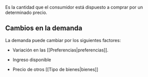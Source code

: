 
Es la cantidad que el consumidor está dispuesto a comprar por un determinado precio. 

## Cambios en la demanda 

La demanda puede cambiar por los siguientes factores: 

- Variación en las [[Preferencias|preferencias]]. 

- Ingreso disponible

- Precio de otros [[Tipo de bienes|bienes]]
